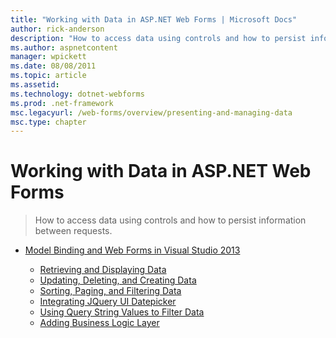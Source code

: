 ```yaml
---
title: "Working with Data in ASP.NET Web Forms | Microsoft Docs"
author: rick-anderson
description: "How to access data using controls and how to persist information between requests."
ms.author: aspnetcontent
manager: wpickett
ms.date: 08/08/2011
ms.topic: article
ms.assetid: 
ms.technology: dotnet-webforms
ms.prod: .net-framework
msc.legacyurl: /web-forms/overview/presenting-and-managing-data
msc.type: chapter
---
```

Working with Data in ASP.NET Web Forms
====================
> How to access data using controls and how to persist information between requests.


- [Model Binding and Web Forms in Visual Studio 2013](model-binding/index.md)

    - [Retrieving and Displaying Data](model-binding/retrieving-data.md)
    - [Updating, Deleting, and Creating Data](model-binding/updating-deleting-and-creating-data.md)
    - [Sorting, Paging, and Filtering Data](model-binding/sorting-paging-and-filtering-data.md)
    - [Integrating JQuery UI Datepicker](model-binding/integrating-jquery-ui.md)
    - [Using Query String Values to Filter Data](model-binding/using-query-string-values-to-retrieve-data.md)
    - [Adding Business Logic Layer](model-binding/adding-business-logic-layer.md)